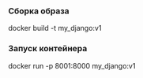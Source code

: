### Сборка образа

docker build -t my_django:v1 

### Запуск контейнера

docker run -p 8001:8000 my_django:v1
